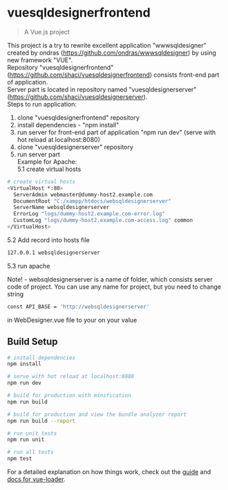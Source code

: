 # vuesqldesignerfrontend

> A Vue.js project

This project is a try to rewrite excellent application "wwwsqldesigner" created by ondras (https://github.com/ondras/wwwsqldesigner)
by using new framework "VUE".  
Repository "vuesqldesignerfrontend" (https://github.com/shaci/vuesqldesignerfrontend) consists front-end part of application.  
Server part is located in repository named "vuesqldesignerserver" (https://github.com/shaci/vuesqldesignerserver).  
Steps to run application:  
1. clone "vuesqldesignerfrontend" repository  
2. install dependencies - "npm install"  
3. run server for front-end part of application "npm run dev"  (serve with hot reload at localhost:8080)
4. clone "vuesqldesignerserver" repository  
5. run server part  
  Example for Apache:  
  5.1 create virtual hosts  
  ``` bash
  # create virtual hosts
  <VirtualHost *:80>
    ServerAdmin webmaster@dummy-host2.example.com
    DocumentRoot "C:/xampp/htdocs/websqldesignerserver"
    ServerName websqldesignerserver
    ErrorLog "logs/dummy-host2.example.com-error.log"
    CustomLog "logs/dummy-host2.example.com-access.log" common
  </VirtualHost>
  ```
  5.2 Add record into hosts file  
  ``` bash
  127.0.0.1 websqldesignerserver
  ```
  5.3 run apache  

  Note! - websqldesignerserver is a name of folder, which consists server code of project.
  You can use any name for project, but you need to change string  
  ``` bash
  const API_BASE = 'http://websqldesignerserver'  
  ```
  in WebDesigner.vue file to your on your value
## Build Setup

``` bash
# install dependencies
npm install

# serve with hot reload at localhost:8080
npm run dev

# build for production with minification
npm run build

# build for production and view the bundle analyzer report
npm run build --report

# run unit tests
npm run unit

# run all tests
npm test
```

For a detailed explanation on how things work, check out the [guide](http://vuejs-templates.github.io/webpack/) and [docs for vue-loader](http://vuejs.github.io/vue-loader).
